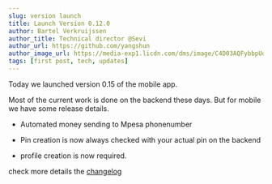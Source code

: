 ```yaml
---
slug: version launch
title: Launch Version 0.12.0 
author: Bartel Verkruijssen
author_title: Technical director @Sevi
author_url: https://github.com/yangshun
author_image_url: https://media-exp1.licdn.com/dms/image/C4D03AQFybbpUoGK-VA/profile-displayphoto-shrink_400_400/0/1517451588231?e=1641427200&v=beta&t=pDzim8O4w-gh_lRFBVevqaXW6gGXOkUXqY0o-JDXtSI
tags: [first post, tech, updates]
---
```


Today we launched version 0.15 of the mobile app. 


Most of the current work is done on the backend these days. But for mobile we have some release details.


- Automated money sending to Mpesa phonenumber

- Pin creation is now always checked with your actual pin on the backend
  
- profile creation is now required.

check more details the [changelog](https://docs.sevi.io/docs/changelog)
